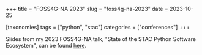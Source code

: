 +++
title = "FOSS4G-NA 2023"
slug = "foss4g-na-2023"
date = 2023-10-25

[taxonomies]
tags = ["python", "stac"]
categories = ["conferences"]
+++

Slides from my 2023 FOSS4G-NA talk, "State of the STAC Python Software Ecosystem", can be found [here](https://docs.google.com/presentation/d/e/2PACX-1vSs_3Ev9QBWS2EMSmzBCTXpxcwRxZOX4t8iPwCapOZRfAsr1QzGBPhI97tf82UexdcphUAJhTfuuW54/embed?start=false&loop=false&delayms=3000#slide=id.g24894fdf415_0_0).

